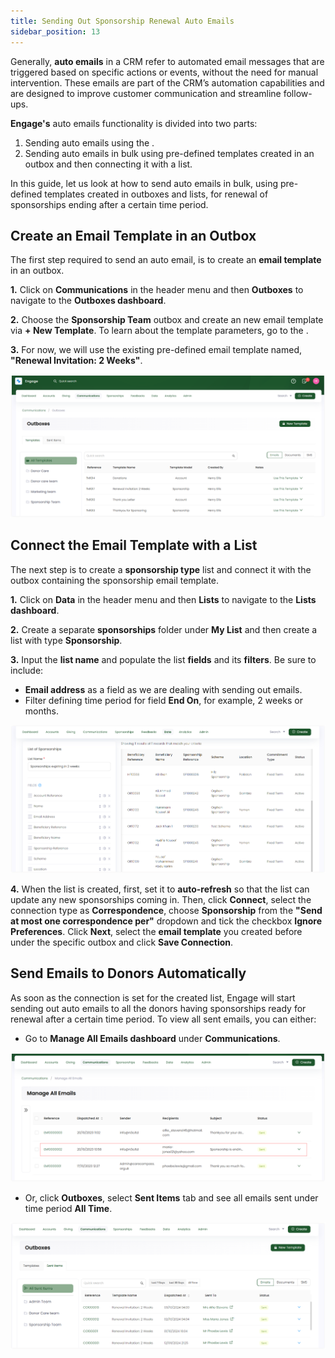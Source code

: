 ```yaml
---
title: Sending Out Sponsorship Renewal Auto Emails
sidebar_position: 13
---
```


Generally, **auto emails** in a CRM refer to automated email messages that are triggered based on specific actions or events, without the need for manual intervention. These emails are part of the CRM’s automation capabilities and are designed to improve customer communication and streamline follow-ups.

**Engage's** auto emails functionality is divided into two parts:

1. Sending auto emails using the <K2Link route="docs/engage/communications/managing-emails/setting-automatic-triggers/" text="trigger and action mechanism" isInternal/>.
2. Sending auto emails in bulk using pre-defined templates created in an outbox and then connecting it with a list.

In this guide, let us look at how to send auto emails in bulk, using pre-defined templates created in outboxes and lists, for renewal of sponsorships ending after a certain time period.

## Create an Email Template in an Outbox

The first step required to send an auto email, is to create an **email template** in an outbox. 

**1.** Click on **Communications** in the header menu and then **Outboxes** to navigate to the **Outboxes dashboard**.

**2.** Choose the **Sponsorship Team** outbox and create an new email template via **+ New Template**. To learn about the template parameters, go to the <K2Link route="docs/engage/communications/outboxes/creating-templates-in-outbox/" text="Create Templates in an Outbox documentation" isInternal/>.

**3.** For now, we will use the existing pre-defined email template named, **"Renewal Invitation: 2 Weeks"**. 

![outboxes screen](./outboxes-screen.png)

## Connect the Email Template with a List  

The next step is to create a **sponsorship type** list and connect it with the outbox containing the sponsorship email template. 

**1.** Click on **Data** in the header menu and then **Lists** to navigate to the **Lists dashboard**.

**2.** Create a separate **sponsorships** folder under **My List** and then create a list with type **Sponsorship**.

**3.** Input the **list name** and populate the list **fields** and its **filters**. Be sure to include:
 
- **Email address** as a field as we are dealing with sending out emails.
- Filter defining time period for field **End On**, for example, 2 weeks or months. 

![list created in detail](./list-detailed-screen.png)

**4.** When the list is created, first, set it to **auto-refresh** so that the list can update any new sponsorships coming in. Then, click **Connect**, select the connection type as **Correspondence**, choose **Sponsorship** from the **"Send at most one correspondence per"** dropdown and tick the checkbox **Ignore Preferences**. Click **Next**, select the **email template** you created before under the specific outbox and click **Save Connection**. 

## Send Emails to Donors Automatically

As soon as the connection is set for the created list, Engage will start sending out auto emails to all the donors having sponsorships ready for renewal after a certain time period. To view all sent emails, you can either:

- Go to **Manage All Emails dashboard** under **Communications**.

![sent emails in emails dashboard](./sent-emails-in-emails-dashbaord.png)

- Or, click **Outboxes**, select **Sent Items** tab and see all emails sent under time period **All Time**.

![emails under sent items tab](./emails-under-sent-items.png)